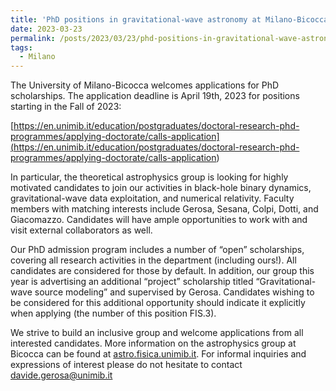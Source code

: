 ```yaml
---
title: 'PhD positions in gravitational-wave astronomy at Milano-Bicocca'
date: 2023-03-23
permalink: /posts/2023/03/23/phd-positions-in-gravitational-wave-astronomy-at-milano-bicocca
tags:
  - Milano
---
```


The University of Milano-Bicocca welcomes applications for PhD scholarships. The application deadline is April 19th, 2023 for positions starting in the Fall of 2023:

[https://en.unimib.it/education/postgraduates/doctoral-research-phd-programmes/applying-doctorate/calls-application](<https://en.unimib.it/education/postgraduates/doctoral-research-phd-programmes/applying-doctorate/calls-application>)

In particular, the theoretical astrophysics group is looking for highly motivated candidates to join our activities in black-hole binary dynamics, gravitational-wave data exploitation, and numerical relativity. Faculty members with matching interests include Gerosa, Sesana, Colpi, Dotti, and Giacomazzo. Candidates will have ample opportunities to work with and visit external collaborators as well.

Our PhD admission program includes a number of “open” scholarships, covering all research activities in the department (including ours!). All candidates are considered for those by default. In addition, our group this year is advertising an additional “project” scholarship titled “Gravitational-wave source modeling” and supervised by Gerosa. Candidates wishing to be considered for this additional opportunity should indicate it explicitly when applying (the number of this position FIS.3).

We strive to build an inclusive group and welcome applications from all interested candidates. More information on the astrophysics group at Bicocca can be found at [astro.fisica.unimib.it](<https://astro.fisica.unimib.it/>). For informal inquiries and expressions of interest please do not hesitate to contact [davide.gerosa@unimib.it](<mailto:davide.gerosa@unimib.it>)

